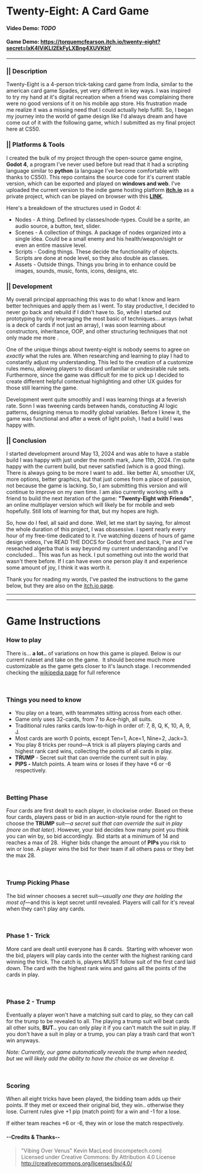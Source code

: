 # Twenty-Eight: A Card Game
#### Video Demo: **_TODO_**
#### Game Demo: https://torquemcfearson.itch.io/twenty-eight?secret=IxK4IViKLl2EkFyLXBng4XUVKbY

---
### || Description
Twenty-Eight is a 4-person trick-taking card game from India, similar to the american card game Spades, yet very different in key ways.
I was inspired to try my hand at it's digital recreation when a friend was complaining there were no good versions of it on his mobile app store. His frustration made me realize it was a missing need that I could actually help fulfill. So, I began my journey into the world of game design like I'd always dream and have come out of it with the following game, which I submitted as my final project here at CS50.

### || Platforms & Tools
I created the bulk of my project through the open-source game engine, **Godot 4**, a program I've never used before but read that it had a scripting language similar to **python** (a language I've become comfortable with thanks to CS50). This repo contains the source code for it's current stable version, which can be exported and played on **windows and web**. I've uploaded the current version to the indie game hosting platform **[itch.io](https://www.itch.io)** as a private project, which can be played on browser with this **[LINK](https://torquemcfearson.itch.io/twenty-eight?secret=IxK4IViKLl2EkFyLXBng4XUVKbY)**.

Here's a breakdown of the structures used in Godot 4:
* Nodes - A thing. Defined by classes/node-types. Could be a sprite, an audio source, a button, text, slider.
* Scenes - A collection of things. A package of nodes organized into a single idea. Could be a small enemy and his health/weapon/sight or even an entire massive level.
* Scripts - Coding things. These decide the functionality of objects. Scripts are done at node level, so they also double as classes. 
* Assets - Outside things. Things you bring in to enhance could be images, sounds, music, fonts, icons, designs, etc.

### || Development
My overall principal approaching this was to do what I know and learn better techniques and apply them as I went. To stay productive, I decided to never go back and rebuild if I didn't have to. So, while I started out prototyping by only leveraging the most basic of techniques... arrays (what is a deck of cards if not just an array), I was soon learning about constructors, inheritance, OOP, and other structuring techniques that not only made me more .

One of the unique things about twenty-eight is nobody seems to agree on *exactly* what the rules are. When researching and learning to play I had to constantly adjust my understanding. This led to the creation of a customize rules menu, allowing players to discard unfamiliar or undesirable rule sets. Furthermore, since the game was difficult for me to pick up I decided to create different helpful contextual highlighting and other UX guides for those still learning the game.

Development went quite smoothly and I was learning things at a feverish rate. Sonn I was tweening cards between hands, constucting AI logic patterns, designing menus to modify global variables. Before I knew it, the game was functional and after a week of light polish, I had a build I was happy with. 


### || Conclusion
I started development around May 13, 2024 and was able to have a stable build I was happy with just under the month mark, June 11th, 2024. I'm quite happy with the current build, but never satisfied (which is a good thing). There is always going to be more I want to add.. like better AI, smoother UX, more options, better graphics, but that just comes from a place of passion, not because the game is lacking. So, I am submitting this version and will continue to improve on my own time. I am also currently working with a friend to build the next iteration of the game: **"Twenty-Eight with Friends"**, an online multiplayer version which will likely be for mobile and web hopefully. Still lots of learning for that, but my hopes are high.

So, how do I feel, all said and done. Well, let me start by saying, for almost the whole duration of this project, I was obssessive. I spent nearly every hour of my free-time dedicated to it. I've watching dozens of hours of game design videos, I've READ THE DOCS for Godot front and back, I've and I've reseached algerba that is way beyond my current understanding and I've concluded... This was fun as heck. I put something out into the world that wasn't there before. If I can have even one person play it and experience some amount of joy, I think it was worth it.

Thank you for reading my words, I've pasted the instructions to the game below, but they are also on the [itch.io page](https://torquemcfearson.itch.io/twenty-eight?secret=IxK4IViKLl2EkFyLXBng4XUVKbY).


---
---
<h1> Game Instructions </h1>


<h3>How to play</h3>
<p>There is...&nbsp;<strong>a lot..&nbsp;</strong>of variations on how this game is played. Below is our current ruleset and take on the game. &nbsp;It should become much more customizable as the game gets closer to it's launch stage.&nbsp;I recommended checking the&nbsp;<a href="https://en.wikipedia.org/wiki/Twenty-eight_(card_game)" target="_blank">wikipedia page</a> for full reference</p>
<p><br></p>
<h3>Things you need to know</h3>
<ul><li>You play on a team, with&nbsp;teammates sitting across from each other.</li><li>Game only uses 32-cards, from 7 to Ace-high,&nbsp;all suits.</li><li>Traditional rules ranks cards low-to-high in order of: 7, 8, Q, K, 10, A, 9, J.</li><li>Most cards are worth 0 points, except Ten=1, Ace=1, Nine=2, Jack=3.</li><li>You play 8 tricks per round&mdash;A trick is all players playing cards and highest rank card wins, collecting the points of all cards in play.</li><li><strong>TRUMP</strong> - Secret suit that can override the current suit in play.</li><li><strong>PIPS -&nbsp;</strong>Match points. A team wins or loses if they have +6 or -6 respectively.</li></ul>
<p><br></p>
<h3>Betting Phase</h3>
<p>Four cards are first dealt to each player, in clockwise order.&nbsp;Based on these four cards, players pass or bid in an&nbsp;auction-style round for the right to choose the&nbsp;<strong>TRUMP&nbsp;</strong>suit&mdash;<em>a secret&nbsp;suit that can override the suit in play (more on that later)</em>. However, your bid decides how many point you think you can win by, so bid accordingly.&nbsp;&nbsp;Bid starts at a minimum of 14 and reaches a max of 28.&nbsp; Higher bids change&nbsp;the amount of <strong>PIPs </strong>you risk to win or lose.&nbsp;A player wins the bid for their team if all others pass or they bet the max 28.</p>
<p><br></p>
<h3>Trump Picking Phase</h3>
<p>The bid winner chooses a secret suit&mdash;<em>usually </em><em>one they are holding the most of&mdash;</em>and this is kept secret until revealed. Players will call for it's reveal when they can't play any cards.</p>
<p><br></p>
<h3>Phase 1 - Trick</h3>
<p>More card are dealt&nbsp;until everyone has 8 cards.&nbsp; Starting with whoever won the bid, players will play cards into the center with the highest ranking card winning the trick. The catch is, players MUST follow suit of the first card laid down. The card with the highest rank wins and gains all the points of the cards in play.</p>
<p><br></p>
<h3>Phase 2 - Trump</h3>
<p>Eventually a player won't have a matching suit card to play, so they can&nbsp;call for the trump to be revealed to all.&nbsp;The playing a trump suit will beat cards all other suits, <strong>BUT..</strong> you can only play it if you can't match the suit in play. If you don't have a suit in play or a trump, you can play a trash card that won't win anyways.</p>
<p><em>Note: Currently, our game automatically reveals the trump when needed, but we will likely add the ability to have the choice as we develop it.</em></p>
<p><br></p>
<h3>Scoring</h3>
<p>When all eight tricks have been played, the bidding team adds up their points. If they met or exceed their original bid, they win.. otherwise they lose. Current rules give +1 pip (match point) for a win and -1 for a lose.</p>
<p>If either team reaches +6 or -6, they win or lose the match respectively.</p>
<h4>--Credits & Thanks--</h4>
<blockquote>"Vibing Over Venus" Kevin MacLeod (incompetech.com)<br>Licensed under Creative Commons: By Attribution 4.0 License<br><a href="http://creativecommons.org/licenses/by/4.0/">http://creativecommons.org/licenses/by/4.0/</a></blockquote>
